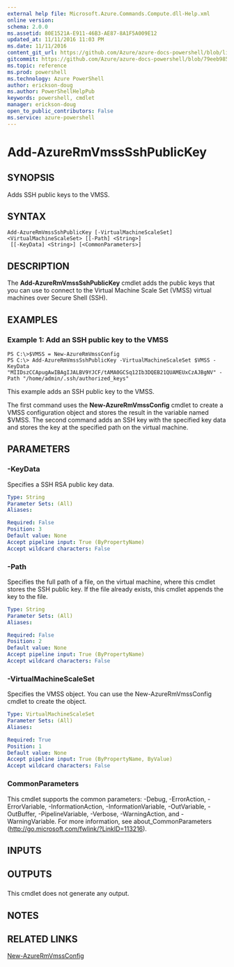 ```yaml
---
external help file: Microsoft.Azure.Commands.Compute.dll-Help.xml
online version: 
schema: 2.0.0
ms.assetid: 80E1521A-E911-46B3-AE87-8A1F5A009E12
updated_at: 11/11/2016 11:03 PM
ms.date: 11/11/2016
content_git_url: https://github.com/Azure/azure-docs-powershell/blob/live/azureps-cmdlets-docs/ResourceManager/AzureRM.Compute/v2.2.0/Add-AzureRmVmssSshPublicKey.md
gitcommit: https://github.com/Azure/azure-docs-powershell/blob/79eeb985ea480979357fb4695832a0c3d29a48bf/azureps-cmdlets-docs/ResourceManager/AzureRM.Compute/v2.2.0/Add-AzureRmVmssSshPublicKey.md
ms.topic: reference
ms.prod: powershell
ms.technology: Azure PowerShell
author: erickson-doug
ms.author: PowerShellHelpPub
keywords: powershell, cmdlet
manager: erickson-doug
open_to_public_contributors: False
ms.service: azure-powershell
---
```


# Add-AzureRmVmssSshPublicKey

## SYNOPSIS
Adds SSH public keys to the VMSS.

## SYNTAX

```
Add-AzureRmVmssSshPublicKey [-VirtualMachineScaleSet] <VirtualMachineScaleSet> [[-Path] <String>]
 [[-KeyData] <String>] [<CommonParameters>]
```

## DESCRIPTION
The **Add-AzureRmVmssSshPublicKey** cmdlet adds the public keys that you can use to connect to the Virtual Machine Scale Set (VMSS) virtual machines over Secure Shell (SSH).

## EXAMPLES

### Example 1: Add an SSH public key to the VMSS
```
PS C:\>$VMSS = New-AzureRmVmssConfig
PS C:\> Add-AzureRmVmssSshPublicKey -VirtualMachineScaleSet $VMSS -KeyData "MIIDszCCApugAwIBAgIJALBV9YJCF/tAMA0GCSq12Ib3DQEB21QUAMEUxCzAJBgNV" -Path "/home/admin/.ssh/authorized_keys"
```

This example adds an SSH public key to the VMSS.

The first command uses the **New-AzureRmVmssConfig** cmdlet to create a VMSS configuration object and stores the result in the variable named $VMSS.
The second command adds an SSH key with the specified key data and stores the key at the specified path on the virtual machine.

## PARAMETERS

### -KeyData
Specifies a SSH RSA public key data.

```yaml
Type: String
Parameter Sets: (All)
Aliases: 

Required: False
Position: 3
Default value: None
Accept pipeline input: True (ByPropertyName)
Accept wildcard characters: False
```

### -Path
Specifies the full path of a file, on the virtual machine, where this cmdlet stores the SSH public key.
If the file already exists, this cmdlet appends the key to the file.

```yaml
Type: String
Parameter Sets: (All)
Aliases: 

Required: False
Position: 2
Default value: None
Accept pipeline input: True (ByPropertyName)
Accept wildcard characters: False
```

### -VirtualMachineScaleSet
Specifies the VMSS object.
You can use the New-AzureRmVmssConfig cmdlet to create the object.

```yaml
Type: VirtualMachineScaleSet
Parameter Sets: (All)
Aliases: 

Required: True
Position: 1
Default value: None
Accept pipeline input: True (ByPropertyName, ByValue)
Accept wildcard characters: False
```

### CommonParameters
This cmdlet supports the common parameters: -Debug, -ErrorAction, -ErrorVariable, -InformationAction, -InformationVariable, -OutVariable, -OutBuffer, -PipelineVariable, -Verbose, -WarningAction, and -WarningVariable. For more information, see about_CommonParameters (http://go.microsoft.com/fwlink/?LinkID=113216).

## INPUTS

## OUTPUTS

###  
This cmdlet does not generate any output.

## NOTES

## RELATED LINKS

[New-AzureRmVmssConfig](xref:ResourceManager/AzureRM.Compute/v2.2.0/New-AzureRmVmssConfig.md)


